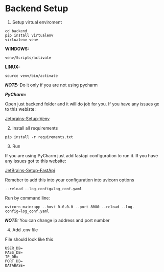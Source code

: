 # Backend Setup

1. Setup virtual enviroment

```
cd backend
pip install virtualenv
virtualenv venv
```

**WINDOWS:**

```
venv/Scripts/activate
```

**LINUX:**

```
source venv/bin/activate
```

**_NOTE:_** Do it only if you are not using pycharm

**_PyCharm:_**

Open just backend folder and it will do job for you. If you have any issues go to this webiste:

[Jetbrains-Setup-Venv](https://www.jetbrains.com/help/pycharm/creating-virtual-environment.html)

2. Install all requirements

```
pip install -r requirements.txt
```

3. Run

If you are using PyCharm just add fastapi configuration to run it. If you have any issues got to this website:

[JetBrains-Setup-FastApi](https://www.jetbrains.com/help/pycharm/fastapi-project.html)

Remeber to add this into your configuration into uvicorn options

```
--reload --log-config=log_conf.yaml
```

Run by command line:
```
uvicorn main:app --host 0.0.0.0 --port 8080 --reload --log-config=log_conf.yaml
```

**_NOTE:_** You can change ip address and port number

4. Add .env file

File should look like this

```
USER_DB=
PASS_DB=
IP_DB=
PORT_DB=
DATABASE=
```